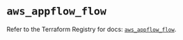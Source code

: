 # `aws_appflow_flow`

Refer to the Terraform Registry for docs: [`aws_appflow_flow`](https://registry.terraform.io/providers/hashicorp/aws/5.88.0/docs/resources/appflow_flow).
